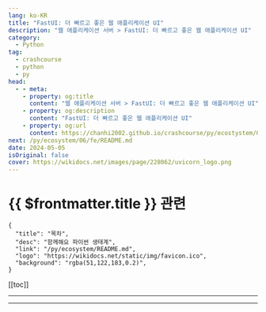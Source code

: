 ```yaml
---
lang: ko-KR
title: "FastUI: 더 빠르고 좋은 웹 애플리케이션 UI"
description: "웹 애플리케이션 서버 > FastUI: 더 빠르고 좋은 웹 애플리케이션 UI"
category:
  - Python
tag: 
  - crashcourse
  - python
  - py
head:
  - - meta:
    - property: og:title
      content: "웹 애플리케이션 서버 > FastUI: 더 빠르고 좋은 웹 애플리케이션 UI"
    - property: og:description
      content: "FastUI: 더 빠르고 좋은 웹 애플리케이션 UI"
    - property: og:url
      content: https://chanhi2002.github.io/crashcourse/py/ecostystem/06/was/uvicorn.html
next: /py/ecosystem/06/fe/README.md
date: 2024-05-05
isOriginal: false
cover: https://wikidocs.net/images/page/228062/uvicorn_logo.png
---
```


# {{ $frontmatter.title }} 관련

```component VPCard
{
  "title": "목차",
  "desc": "함께해요 파이썬 생태계",
  "link": "/py/ecosystem/README.md",
  "logo": "https://wikidocs.net/static/img/favicon.ico",
  "background": "rgba(51,122,183,0.2)",
}
```

[[toc]]

---

<SiteInfo
  name="FastUI: 더 빠르고 좋은 웹 애플리케이션 UI | WikiDocs"
  desc="함께해요 파이썬 생태계"
  url="https://wikidocs.net/228062"
  logo="https://wikidocs.net/static/img/favicon.ico"
  preview="https://wikidocs.net/images/page/228062/uvicorn_logo.png"/>

<!-- TODO: 작성 -->

---

<TagLinks />